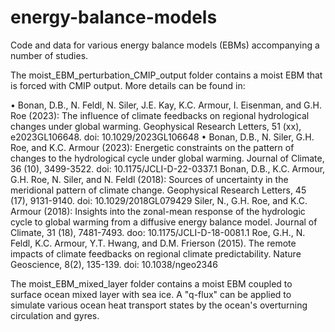# energy-balance-models

Code and data for various energy balance models (EBMs) accompanying a number of studies.

The moist_EBM_perturbation_CMIP_output folder contains a moist EBM that is forced with CMIP output. More details can be found in:

• Bonan, D.B., N. Feldl, N. Siler, J.E. Kay, K.C. Armour, I. Eisenman, and G.H. Roe (2023): The influence of climate feedbacks on regional hydrological changes under global warming. Geophysical Research Letters, 51 (xx), e2023GL106648. doi: 10.1029/2023GL106648
• Bonan, D.B., N. Siler, G.H. Roe, and K.C. Armour (2023): Energetic constraints on the pattern of changes to the hydrological cycle under global warming. Journal of Climate, 36 (10), 3499-3522. doi: 10.1175/JCLI-D-22-0337.1
Bonan, D.B., K.C. Armour, G.H. Roe, N. Siler, and N. Feldl (2018): Sources of uncertainty in the meridional pattern of climate change. Geophysical Research Letters, 45 (17), 9131-9140. doi: 10.1029/2018GL079429
Siler, N., G.H. Roe, and K.C. Armour (2018): Insights into the zonal-mean response of the hydrologic cycle to global warming from a diffusive energy balance model. Journal of Climate, 31 (18), 7481-7493. doo: 10.1175/JCLI-D-18-0081.1
Roe, G.H., N. Feldl, K.C. Armour, Y.T. Hwang, and D.M. Frierson (2015). The remote impacts of climate feedbacks on regional climate predictability. Nature Geoscience, 8(2), 135-139. doi: 10.1038/ngeo2346

The moist_EBM_mixed_layer folder contains a moist EBM coupled to surface ocean mixed layer with sea ice. A "q-flux" can be applied to simulate various ocean heat transport states by the ocean's overturning circulation and gyres.
